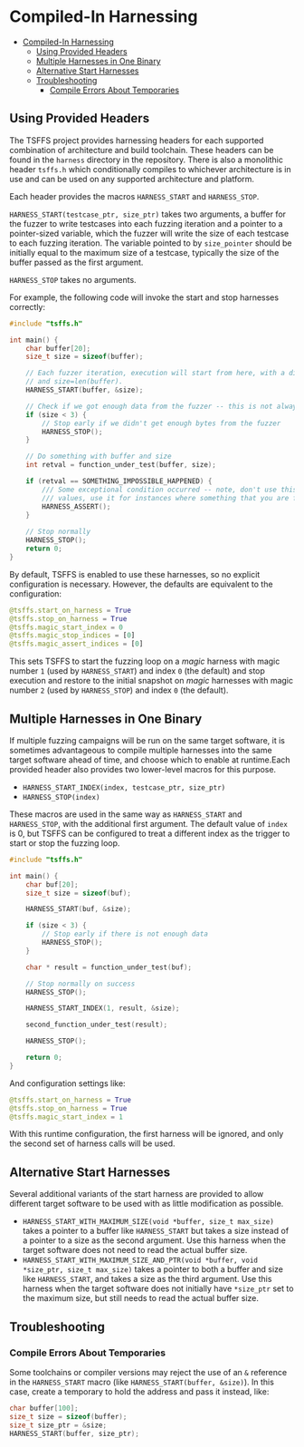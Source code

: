 # Compiled-In Harnessing

- [Compiled-In Harnessing](#compiled-in-harnessing)
  - [Using Provided Headers](#using-provided-headers)
  - [Multiple Harnesses in One Binary](#multiple-harnesses-in-one-binary)
  - [Alternative Start Harnesses](#alternative-start-harnesses)
  - [Troubleshooting](#troubleshooting)
    - [Compile Errors About Temporaries](#compile-errors-about-temporaries)

## Using Provided Headers

The TSFFS project provides harnessing headers for each supported combination of
architecture and build toolchain. These headers can be found in the `harness` directory
in the repository. There is also a monolithic header `tsffs.h` which conditionally
compiles to whichever architecture is in use and can be used on any supported
architecture and platform.

Each header provides the macros `HARNESS_START` and `HARNESS_STOP`.

`HARNESS_START(testcase_ptr, size_ptr)` takes two arguments, a buffer for the fuzzer to
write testcases into each fuzzing iteration and a pointer to a pointer-sized variable,
which the fuzzer will write the size of each testcase to each fuzzing iteration.  The
variable pointed to by `size_pointer` should be initially equal to the maximum size of a
testcase, typically the size of the buffer passed as the first argument.

`HARNESS_STOP` takes no arguments.

For example, the following code will invoke the start and stop harnesses correctly:

```c
#include "tsffs.h"

int main() {
    char buffer[20];
    size_t size = sizeof(buffer);

    // Each fuzzer iteration, execution will start from here, with a different buffer content
    // and size=len(buffer).
    HARNESS_START(buffer, &size);

    // Check if we got enough data from the fuzzer -- this is not always necessary
    if (size < 3) {
        // Stop early if we didn't get enough bytes from the fuzzer
        HARNESS_STOP();
    }

    // Do something with buffer and size
    int retval = function_under_test(buffer, size);

    if (retval == SOMETHING_IMPOSSIBLE_HAPPENED) {
        /// Some exceptional condition occurred -- note, don't use this for normal "bad" return
        /// values, use it for instances where something that you are fuzzing for happened.
        HARNESS_ASSERT();
    }
    
    // Stop normally
    HARNESS_STOP();
    return 0;
}
```

By default, TSFFS is enabled to use these harnesses, so no explicit configuration is
necessary. However, the defaults are equivalent to the configuration:

```python
@tsffs.start_on_harness = True
@tsffs.stop_on_harness = True
@tsffs.magic_start_index = 0
@tsffs.magic_stop_indices = [0]
@tsffs.magic_assert_indices = [0]
```

This sets TSFFS to start the fuzzing loop on a *magic*
harness with magic number `1` (used by `HARNESS_START`)
and index `0` (the default) and stop execution and
restore to the initial snapshot on *magic* harnesses
with magic number `2` (used by `HARNESS_STOP`) and
index `0` (the default).

## Multiple Harnesses in One Binary

If multiple fuzzing campaigns will be run on the same target software, it is
sometimes advantageous to compile multiple harnesses into the same target
software ahead of time, and choose which to enable at runtime.Each provided
header also provides two lower-level macros for this purpose.

* `HARNESS_START_INDEX(index, testcase_ptr, size_ptr)`
* `HARNESS_STOP(index)`

These macros are used in the same way as `HARNESS_START` and `HARNESS_STOP`,
with the additional first argument. The default value of `index` is 0, but
TSFFS can be configured to treat a different index as the trigger to start or
stop the fuzzing loop.

```c
#include "tsffs.h"

int main() {
    char buf[20];
    size_t size = sizeof(buf);

    HARNESS_START(buf, &size);

    if (size < 3) {
        // Stop early if there is not enough data
        HARNESS_STOP();
    }

    char * result = function_under_test(buf);

    // Stop normally on success
    HARNESS_STOP();

    HARNESS_START_INDEX(1, result, &size);

    second_function_under_test(result);

    HARNESS_STOP();

    return 0;
}
```

And configuration settings like:


```python
@tsffs.start_on_harness = True
@tsffs.stop_on_harness = True
@tsffs.magic_start_index = 1
```

With this runtime configuration, the first harness will be ignored, and only the second
set of harness calls will be used.

## Alternative Start Harnesses

Several additional variants of the start harness are provided to allow
different target software to be used with as little modification as possible.

* `HARNESS_START_WITH_MAXIMUM_SIZE(void *buffer, size_t max_size)` takes a
  pointer to a buffer like `HARNESS_START` but takes a size instead of a
  pointer to a size as the second argument. Use this harness when the target
  software does not need to read the actual buffer size.
* `HARNESS_START_WITH_MAXIMUM_SIZE_AND_PTR(void *buffer, void *size_ptr, size_t max_size)`
  takes a pointer to both a buffer and size like `HARNESS_START`, and takes a
  size as the third argument. Use this harness when the target software does
  not initially have `*size_ptr` set to the maximum size, but still needs to
  read the actual buffer size.

## Troubleshooting

### Compile Errors About Temporaries

Some toolchains or compiler versions may reject the use of an `&` reference in the
`HARNESS_START` macro (like `HARNESS_START(buffer, &size)`). In this case, create a
temporary to hold the address and pass it instead, like:

```c
char buffer[100];
size_t size = sizeof(buffer);
size_t size_ptr = &size;
HARNESS_START(buffer, size_ptr);
```
